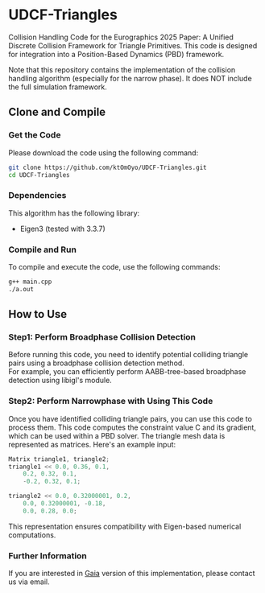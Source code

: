 # UDCF-Triangles

Collision Handling Code for the Eurographics 2025 Paper: A Unified Discrete Collision Framework for Triangle Primitives.
This code is designed for integration into a Position-Based Dynamics (PBD) framework.

Note that this repository contains the implementation of the collision handling algorithm (especially for the narrow phase). 
It does NOT include the full simulation framework.

## Clone and Compile

### Get the Code

Please download the code using the following command:

```sh
git clone https://github.com/ktOmOyo/UDCF-Triangles.git
cd UDCF-Triangles
```

### Dependencies
This algorithm has the following library:
- Eigen3 (tested with 3.3.7)

### Compile and Run

To compile and execute the code, use the following commands:

```sh
g++ main.cpp
./a.out
```

## How to Use

### Step1: Perform Broadphase Collision Detection

Before running this code, you need to identify potential colliding triangle pairs using a broadphase collision detection method.    
For example, you can efficiently perform AABB-tree-based broadphase detection using libigl's module.

### Step2: Perform Narrowphase with Using This Code

Once you have identified colliding triangle pairs, you can use this code to process them.
This code computes the constraint value C and its gradient, which can be used within a PBD solver.
The triangle mesh data is represented as matrices. Here's an example input:

```cpp
Matrix triangle1, triangle2;
triangle1 << 0.0, 0.36, 0.1,
    0.2, 0.32, 0.1,
    -0.2, 0.32, 0.1;

triangle2 << 0.0, 0.32000001, 0.2,
    0.0, 0.32000001, -0.18,
    0.0, 0.28, 0.0;
```

This representation ensures compatibility with Eigen-based numerical computations.

### Further Information
If you are interested in [Gaia](https://github.com/AnkaChan/Gaia) version of this implementation, please contact us via email.  
